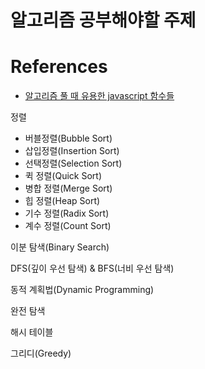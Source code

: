 # 알고리즘 공부해야할 주제

# References

- [알고리즘 풀 때 유용한 javascript 함수들](https://ithub.tistory.com/212)

정렬

- 버블정렬(Bubble Sort)
- 삽입정렬(Insertion Sort)
- 선택정렬(Selection Sort)
- 퀵 정렬(Quick Sort)
- 병합 정렬(Merge Sort)
- 힙 정렬(Heap Sort)
- 기수 정렬(Radix Sort)
- 계수 정렬(Count Sort)

이분 탐색(Binary Search)

DFS(깊이 우선 탐색) & BFS(너비 우선 탐색)

동적 계획법(Dynamic Programming)

완전 탐색

해시 테이블

그리디(Greedy)
